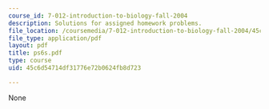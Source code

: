 ```yaml
---
course_id: 7-012-introduction-to-biology-fall-2004
description: Solutions for assigned homework problems.
file_location: /coursemedia/7-012-introduction-to-biology-fall-2004/45c6d54714df31776e72b0624fb8d723_ps6s.pdf
file_type: application/pdf
layout: pdf
title: ps6s.pdf
type: course
uid: 45c6d54714df31776e72b0624fb8d723

---
```

None